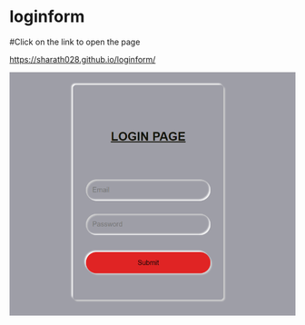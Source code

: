 # loginform

#Click on the link to open the page

https://sharath028.github.io/loginform/

 <img src="Screenshot (188).png">
